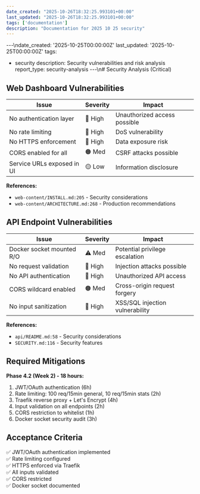 ```yaml
---
date_created: "2025-10-26T18:32:25.993101+00:00"
last_updated: "2025-10-26T18:32:25.993101+00:00"
tags: ['documentation']
description: "Documentation for 2025 10 25 security"
---
```


---\ndate_created: '2025-10-25T00:00:00Z'
last_updated: '2025-10-25T00:00:00Z'
tags:
- security
description: Security vulnerabilities and risk analysis
report_type: security-analysis
---\n# Security Analysis (Critical)

## Web Dashboard Vulnerabilities

| Issue                      | Severity | Impact                       |
|----------------------------|----------|------------------------------|
| No authentication layer    | 🔴 High  | Unauthorized access possible |
| No rate limiting           | 🔴 High  | DoS vulnerability            |
| No HTTPS enforcement       | 🔴 High  | Data exposure risk           |
| CORS enabled for all       | 🟠 Med   | CSRF attacks possible        |
| Service URLs exposed in UI | 🟡 Low   | Information disclosure       |

**References:**
- `web-content/INSTALL.md:205` - Security considerations
- `web-content/ARCHITECTURE.md:268` - Production recommendations

## API Endpoint Vulnerabilities

| Issue                     | Severity | Impact                          |
|---------------------------|----------|---------------------------------|
| Docker socket mounted R/O | ⚠️ Med   | Potential privilege escalation  |
| No request validation     | 🔴 High  | Injection attacks possible      |
| No API authentication     | 🔴 High  | Unauthorized API access         |
| CORS wildcard enabled     | 🟠 Med   | Cross-origin request forgery    |
| No input sanitization     | 🔴 High  | XSS/SQL injection vulnerability |

**References:**
- `api/README.md:58` - Security considerations
- `SECURITY.md:116` - Security features

## Required Mitigations

**Phase 4.2 (Week 2) - 18 hours:**
1. JWT/OAuth authentication (6h)
2. Rate limiting: 100 req/15min general, 10 req/15min stats (2h)
3. Traefik reverse proxy + Let's Encrypt (4h)
4. Input validation on all endpoints (2h)
5. CORS restriction to whitelist (1h)
6. Docker socket security audit (3h)

## Acceptance Criteria

✅ JWT/OAuth authentication implemented  
✅ Rate limiting configured  
✅ HTTPS enforced via Traefik  
✅ All inputs validated  
✅ CORS restricted  
✅ Docker socket documented
